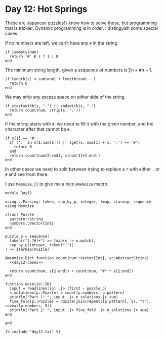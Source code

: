 # Day 12: Hot Springs

These are Japanese puzzles! I know how to solve those, but programming that is trickier. Dynamic programming is in order. I distinguish some special cases:

If no numbers are left, we can't have any `#` in the string.

``` {.julia #day12-cases}
if isempty(num)
  return '#' ∉ s ? 1 : 0
end
```

The minimum string length, given a sequence of numbers is $\sum n + \#n - 1$.

``` {.julia #day12-cases}
if length(s) < sum(num) + length(num) - 1
  return 0
end
```

We may strip any excess space on either side of the string.

``` {.julia #day12-cases}
if startswith(s, ".") || endswith(s, ".")
  return count(num, strip(s, '.'))
end
```

If the string starts with `#`, we need to fill it with the given number, and the character after that cannot be `#`.

``` {.julia #day12-cases}
if s[1] == '#'
  if ('.' in s[1:num[1]]) || (get(s, num[1] + 1, '.') == '#')
    return 0
  end
  return count(num[2:end], s[num[1]+2:end])
end
```

In other cases we need to split between trying to replace a `?` with either `.` or `#` and see from there.

I use `Memoize.jl` to give me a nice `@memoize` macro.

``` {.julia file=src/Day12.jl}
module Day12

using ..Parsing: token, sep_by_p, integer, fmap, starmap, sequence
using Memoize

struct Puzzle
  pattern::String
  numbers::Vector{Int}
end

puzzle_p = sequence(
  token(r"[.?#]+") >> fmap(m -> m.match),
  sep_by_p(integer, token(","))
) >> starmap(Puzzle)

@memoize Dict function count(num::Vector{Int}, s::AbstractString)
  <<day12-cases>>

  return count(num, s[2:end]) + count(num, "#" * s[2:end])
end

function main(io::IO)
  input = readlines(io) .|> (first ∘ puzzle_p)
  n_solutions(p::Puzzle) = count(p.numbers, p.pattern)
  println("Part 1: ", input .|> n_solutions |> sum)
  five_fold(p::Puzzle) = Puzzle(join(repeat([p.pattern], 5), "?"), repeat(p.numbers, 5))
  println("Part 2: ", input .|> five_fold .|> n_solutions |> sum)
end

end
```

``` title="output day 12"
{% include "day12.txt" %}
```


